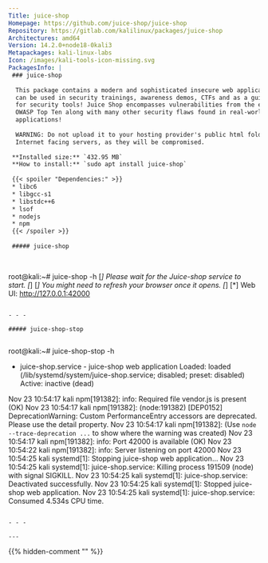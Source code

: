 ```yaml
---
Title: juice-shop
Homepage: https://github.com/juice-shop/juice-shop
Repository: https://gitlab.com/kalilinux/packages/juice-shop
Architectures: amd64
Version: 14.2.0+node18-0kali3
Metapackages: kali-linux-labs 
Icon: /images/kali-tools-icon-missing.svg
PackagesInfo: |
 ### juice-shop
 
  This package contains a modern and sophisticated insecure web application! It
  can be used in security trainings, awareness demos, CTFs and as a guinea pig
  for security tools! Juice Shop encompasses vulnerabilities from the entire
  OWASP Top Ten along with many other security flaws found in real-world
  applications!
   
  WARNING: Do not upload it to your hosting provider's public html folder or any
  Internet facing servers, as they will be compromised.
 
 **Installed size:** `432.95 MB`  
 **How to install:** `sudo apt install juice-shop`  
 
 {{< spoiler "Dependencies:" >}}
 * libc6 
 * libgcc-s1 
 * libstdc++6 
 * lsof
 * nodejs 
 * npm
 {{< /spoiler >}}
 
 ##### juice-shop
 
 
 ```
 root@kali:~# juice-shop -h
 [*] Please wait for the Juice-shop service to start.
 [*]
 [*] You might need to refresh your browser once it opens.
 [*]
 [*]  Web UI: http://127.0.0.1:42000
 
 ```
 
 - - -
 
 ##### juice-shop-stop
 
 
 ```
 root@kali:~# juice-shop-stop -h
 * juice-shop.service - juice-shop web application
      Loaded: loaded (/lib/systemd/system/juice-shop.service; disabled; preset: disabled)
      Active: inactive (dead)
 
 Nov 23 10:54:17 kali npm[191382]: info: Required file vendor.js is present (OK)
 Nov 23 10:54:17 kali npm[191382]: (node:191382) [DEP0152] DeprecationWarning: Custom PerformanceEntry accessors are deprecated. Please use the detail property.
 Nov 23 10:54:17 kali npm[191382]: (Use `node --trace-deprecation ...` to show where the warning was created)
 Nov 23 10:54:17 kali npm[191382]: info: Port 42000 is available (OK)
 Nov 23 10:54:22 kali npm[191382]: info: Server listening on port 42000
 Nov 23 10:54:25 kali systemd[1]: Stopping juice-shop web application...
 Nov 23 10:54:25 kali systemd[1]: juice-shop.service: Killing process 191509 (node) with signal SIGKILL.
 Nov 23 10:54:25 kali systemd[1]: juice-shop.service: Deactivated successfully.
 Nov 23 10:54:25 kali systemd[1]: Stopped juice-shop web application.
 Nov 23 10:54:25 kali systemd[1]: juice-shop.service: Consumed 4.534s CPU time.
 ```
 
 - - -
 
---
```

{{% hidden-comment "<!--Do not edit anything above this line-->" %}}
